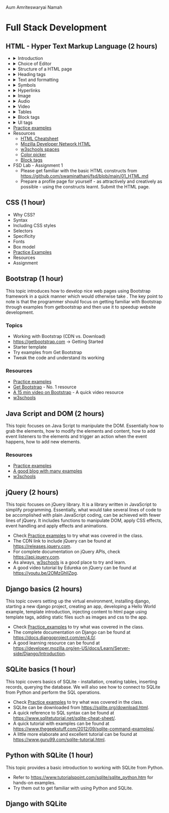 Aum Amriteswaryai Namah

# Full Stack Development

## HTML - Hyper Text Markup Language (2 hours)

* <details><summary>Introduction</summary>
  - World Wide Web <br />
  - Web 1.0, Web 2.0, Web 3.0 <br />
  - Model View Controller (MVC) architecture <br />
  - Front End: HTML, CSS, JavaScript [jQuery, Bootstrap] <br />
  - HTML5 <br />
  - Document Object Model (DOM) <br />
  </details>
* <details><summary>Choice of Editor</summary>
  - Atom / VS Code / SublimeText <br />
  - w3schools / codepen <br />
  </details
* <details><summary>Structure of a HTML page</summary>
  - Set doctype <br />
  - The &lt;html&gt; tag <br />
  - The &lt;head&gt; tag <br />
  - The &lt;meta&gt; tag with charset attribute <br />
  - The &lt;title&gt; tag <br />
  - The &lt;body&gt; tag
  </details>
* <details><summary> Heading tags</summary>
  - The &lt;h1&gt; tag <br />
  - The &lt;h2&gt; tag <br />
  - The &lt;h3&gt; tag <br />
  - The &lt;h4&gt; tag <br />
  - The &lt;h5&gt; tag
  </details>
* <details><summary>Text and formatting</summary>
  - The &lt;p&gt; (paragraph) tag <br />
  - The &lt;p&gt; tag with align attribute set to "right" or "center" <br />
  - The &lt;strong&gt; (bold) tag <br />
  - The &lt;em&gt; (emphasis/italics) tag <br />
  - The &lt;span&gt; tag <br />
  - The &lt;span&gt; tag with style attribute text-decoration field for underline <br />
  - The &lt;span&gt; tag with style attribute for color <br />
  - The &lt;sup&gt; tag (superscript) <br />
  - The &lt;sub&gt; tag (subscript) <br />
  - The &lt;br /&gt; (line break) tag
  - The &lt;hr /&gt; (horizontal ruler) tag <br />
  - The &lt;ol&gt; (ordered list) tag <br />
  - The &lt;ul&gt; (unordered list) tag <br />
  - The &lt;li&gt; (list item) tag
  - The &lt;details&gt; and &lt;summary&gt; tags - To hide/show text <br />
  </details>
* <details><summary>Symbols</summary>
  - &amp;nbsp; - non breaking space <br />
  - &amp;#x20B9; - Indian Rupee symbol <br />
  - &amp;quot; - Double quote <br />
  - &amp;apos; - Single quote <br />
  - &amp;check; - Check mark &check; <br />
  - &amp;plus; - plus symbol <br />
  - &amp;minus; - minus symbol
  - &amp;times; - multiplication symbol <br />
  - &amp;divide; - division symbol <br />
  - &amp;equals; - equals symbol <br />
  - &amp;ne; - not equals symbol <br />
  - &amp;frac12; - &frac12; symbol <br />
  - &amp;frac14; - &frac14; symbol <br />
  - &amp;frac23; - &frac34; symbol <br />
  </details>
* <details><summary>Hyperlinks</summary>
  - The &lt;a&gt; tag <br />
  - The href attribute <br />
  - The target attribute with "_blank" value <br />
  </details>
* <details><summary>Image</summary>
  - The &lt;img&gt; tag <br />
  - The src attribute <br />
  - The alt attribute <br />
  - The height attribute <br />
  - The width attribute <br />
  - The &lt;figure&gt; tag <br />
  - The &lt;figcaption&gt; tag <br />
  </details>
* <details><summary>Audio</summary>
  - The &lt;audio&gt; tag <br />
  - The &lt;audio&gt; tag with src and controls attributes <br />
  - The &lt;source&gt; tag inside audio tag with src and type <br />
  - The autoplay** attribute <br />
  </details>
* <details><summary>Video</summary>
  - The &lt;video&gt; tag <br />
  - The &lt;video&gt; tag with src, width, height and controls attributes <br />
  - The &lt;source&gt; tag inside video tag with src and type <br />
  - The autoplay attribute <br />
  </details>
* <details><summary>Tables</summary>
  - The &lt;table&gt; tag <br />
  - The &lt;thead&gt; tag <br />
  - The &lt;tr&gt; tag <br />
  - The &lt;td&gt; tag <br />
  - The &lt;tfoot&gt; tag <br />
  - The &lt;caption&gt; tag <br />
  </details>
* <details><summary>Block tags</summary>
  - The &lt;header&gt; tag <br />
  - The &lt;nav&gt; tag <br />
  - The &lt;article&gt; tag <br />
  - The &lt;section&gt; tag <br />
  - The &lt;figure&gt; tag <br />
  - The &lt;aside&gt; tag <br />
  - The &lt;div&gt; tag <br />
  - The &lt;footer&gt; tag <br />
  - The &lt;blockquote&gt; tag <br />
  - The &lt;mark&gt; tag <br />
  </details>
* <details><summary>UI tags</summary>
  - The &lt;button&gt; tag <br />
  - The &lt;label&gt; tag <br />
  - The &lt;input&gt; tag with type attribute set to "text" (text box) <br />
  - The &lt;input&gt; tag with type attribute set to "password" (password) <br />
  - The &lt;input&gt; tag with type attribute set to "radio" (radiobutton) - to be followed by a label <br />
    - Bunch of radiobuttons are grouped by name attribute <br />
  - The &lt;input&gt; tag with type attribute set to "checkbox" (checkbox) - to be followed by a label <br />
    - Bunch of radiobuttons are grouped by name attribute <br />
  - The &lt;select&gt; tag  <br />
  - The &lt;option&gt; tag enclosed within &lt;select&gt; tag <br />
  - The &lt;meter&gt; tag with value, min and max attributes <br />
  - The &lt;progress&gt; tag with value and max attributes <br />
  </details>
* [Practice examples](01_HTML.md)
* Resources
  - [HTML Cheatsheet](https://htmlcheatsheet.com/)
  - [Mozilla Developer Network HTML](https://developer.mozilla.org/en-US/docs/Web/HTML)
  - [w3schools spaces](https://spaces.w3schools.com/)
  - [Color picker](https://www.w3schools.com/colors/colors_picker.asp)
  - [Block tags](https://softcodeon.com/tutorials/10-alternatives-to-the-div-html-tag.htm)
* FSD Lab - Assignment 1
  - Please get familiar with the basic HTML constructs from https://github.com/swaminathanj/fsd/blob/main/01_HTML.md
  - Prepare a profile page for yourself - as attractively and creatively as possible - using the constructs learnt. Submit the HTML page.

## CSS (1 hour)
* Why CSS?
* Syntax
* Including CSS styles
* Selectors
* Specificity
* Fonts
* Box model
* [Practice Examples](02_CSS.md)
* Resources
* Assignment

## Bootstrap (1 hour)
This topic introduces how to develop nice web pages using Bootstrap framework in a quick manner which would otherwise take . The key point to note is that the programmer should focus on getting familiar with Bootstrap through examples from getbootstrap and then use it to speedup website development.

### Topics
* Working with Bootstrap (CDN vs. Download)
* https://getbootstrap.com -> Getting Started
* Starter template
* Try examples from Get Bootstrap
* Tweak the code and understand its working

### Resources
* [Practice examples](03_Bootstrap.md)
* [Get Bootstrap](https://getbootstrap.com/) - No. 1 resource
* [A 15 min video on Bootstrap](https://www.youtube.com/watch?v=dtTWD0ystG0) - A quick video resource
* [w3schools](https://www.w3schools.com/bootstrap5/index.php)


## Java Script and DOM (2 hours)
This topic focuses on Java Script to manipulate the DOM. Essentially how to grab the elements, how to modify the elements and content, how to add event listeners to the elements and trigger an action when the event happens, how to add new elements. 

### Resources
* [Practice examples](04_DOM_JS.md)
* [A good blog with many examples](https://www.toolsqa.com/javascript/dom-in-javascript/)
* [w3schools](https://www.w3schools.com/js/js_htmldom.asp)

## jQuery (2 hours)
This topic focuses on jQuery library. It is a library written in JavaScript to simplify programming. Essentially, what would take several lines of code to be accomplished with plain JavaScript coding, can be achieved with fewer lines of jQuery. It includes functions to manipulate DOM, apply CSS effects, event handling and apply effects and animations.

* Check [Practice examples](05_jQuery.md) to try what was covered in the class.
* The CDN link to include jQuery can be found at https://releases.jquery.com.
* For complete documentation on jQuery APIs, check https://api.jquery.com.
* As always, [w3schools](https://www.w3schools.com/jquery/default.asp) is a good place to try and learn.
* A good video tutorial by Edureka on jQuery can be found at https://youtu.be/2OMzGhlIZpg.

## Django basics (2 hours)
This topic covers setting up the virtual environment, installing django, starting a new django project, creating an app, developing a Hello World example,  template introduction, injecting content to html page using template tags, adding static files such as images and css to the app.

* Check [Practice_examples](06_Django_basics.md) to try what was covered in the class.
* The complete documentation on Django can be found at https://docs.djangoproject.com/en/4.0/.
* A good learning resource can be found at https://developer.mozilla.org/en-US/docs/Learn/Server-side/Django/Introduction.

## SQLite basics (1 hour)
This topic covers basics of SQLite - installation, creating tables, inserting records, querying the database. We will also see how to connect to SQLite from Python and perform the SQL operations.

* Check [Practice examples](07_SQLite.md) to try what was covered in the class.
* SQLite can be downloaded from https://sqlite.org/download.html.
* A quick reference to SQL syntax can be found at https://www.sqlitetutorial.net/sqlite-cheat-sheet/.
* A quick tutorial with examples can be found at https://www.thegeekstuff.com/2012/09/sqlite-command-examples/.
* A little more elaborate and excellent tutorial can be found at https://www.guru99.com/sqlite-tutorial.html. 

## Python with SQLite (1 hour)
This topic provides a basic introduction to working with SQLite from Python.

* Refer to https://www.tutorialspoint.com/sqlite/sqlite_python.htm for hands-on examples. 
* Try them out to get familiar with using Python and SQLite.

## Django with SQLite

